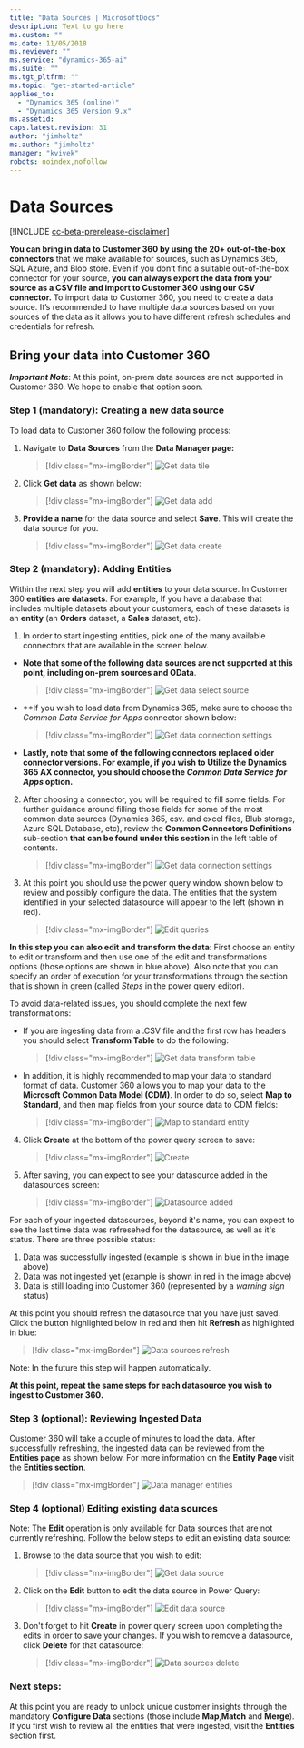 ```yaml
---
title: "Data Sources | MicrosoftDocs"
description: Text to go here
ms.custom: ""
ms.date: 11/05/2018
ms.reviewer: ""
ms.service: "dynamics-365-ai"
ms.suite: ""
ms.tgt_pltfrm: ""
ms.topic: "get-started-article"
applies_to: 
  - "Dynamics 365 (online)"
  - "Dynamics 365 Version 9.x"
ms.assetid: 
caps.latest.revision: 31
author: "jimholtz"
ms.author: "jimholtz"
manager: "kvivek"
robots: noindex,nofollow
---
```

# Data Sources

[!INCLUDE [cc-beta-prerelease-disclaimer](../includes/cc-beta-prerelease-disclaimer.md)]

**You can bring in data to Customer 360 by using the 20+ out-of-the-box connectors** that we make available for sources, such as Dynamics 365, SQL Azure, and Blob store. Even if you don’t find a suitable out-of-the-box connector for your source, **you can always export the data from your source as a CSV file and import to Customer 360 using our CSV connector.** To import data to Customer 360, you need to create a data source. It’s recommended to have multiple data sources based on your sources of the data as it allows you to have different refresh schedules and credentials for refresh.

## Bring your data into Customer 360 

***Important Note***: At this point, on-prem data sources are not supported in Customer 360. 
We hope to enable that option soon.

### Step 1 (mandatory): Creating a new data source
To load data to Customer 360 follow the following process:

1. Navigate to **Data Sources** from the **Data Manager page:**

   > [!div class="mx-imgBorder"] 
   > ![](media/data-manager-get-data-tile.png "Get data tile")

2. Click **Get data** as shown below:

   > [!div class="mx-imgBorder"] 
   > ![](media/data-manager-get-data-add.png "Get data add")

3. **Provide a name** for the data source and select **Save**. This will create the data source for you. 

   > [!div class="mx-imgBorder"] 
   > ![](media/data-manager-get-data-create.png "Get data create")

### Step 2 (mandatory): Adding Entities
Within the next step you will add **entities** to your data source. In Customer 360 **entities are datasets**. For example, If you have a database that includes multiple datasets about your customers, each of these datasets is an **entity** (an **Orders** dataset, a **Sales** dataset, etc). 

1. In order to start ingesting entities, pick one of the many available connectors that are available in the screen below.
- **Note that some of the following data sources are not supported at this point, including on-prem sources and OData**. 

  > [!div class="mx-imgBorder"] 
  > ![](media/data-manager-get-select-source.png "Get data select source")

- **If you wish to load data from Dynamics 365, make sure to choose the  *Common Data Service for Apps* connector shown below:

   > [!div class="mx-imgBorder"] 
   > ![](media/data-manager-get-data-connection-settings.png "Get data connection settings")
   
- **Lastly, note that some of the following connectors replaced older connector versions. For example, if you wish to Utilize the Dynamics 365 AX connector, you should choose the *Common Data Service for Apps* option.**

2. After choosing a connector, you will be required to fill some fields. For further guidance around filling those fields for some of the most common data sources (Dynamics 365, csv. and excel files, Blub storage, Azure SQL Database, etc), review the **Common Connectors Definitions** sub-section **that can be found under this section** in the left table of contents.  

   > [!div class="mx-imgBorder"] 
   > ![](media/data-manager-get-data-connection-settings.png "Get data connection settings")

3. At this point you should use the power query window shown below to review and possibly configure the data. The entities that the system identified in your selected datasource will appear to the left (shown in red).

   > [!div class="mx-imgBorder"] 
   > ![](media/data-manager-configure-edit-queries.png "Edit queries")

**In this step you can also edit and transform the data**: First choose an entity to edit or transform and then use one of the edit and transformations options (those options are shown in blue above). Also note that you can specify an order of execution for your transformations through the section that is shown in green (called *Steps* in the power query editor).

To avoid data-related issues, you should complete the next few transformations:

- If you are ingesting data from a .CSV file and the first row has headers you should select **Transform Table** to do the following:

   > [!div class="mx-imgBorder"] 
   > ![](media/data-manager-get-data-transform-table.png "Get data transform table")

- In addition, it is highly recommended to map your data to standard format of data. Customer 360 allows you to map your data to the **Microsoft Common Data Model (CDM)**. In order to do so, select **Map to Standard**, and then map fields from your source data to CDM fields:

  > [!div class="mx-imgBorder"] 
  > ![](media/data-manager-get-data-map-entity.png "Map to standard entity")

4. Click **Create** at the bottom of the power query screen to save:

   > [!div class="mx-imgBorder"] 
   > ![](media/configure-data-edit-queries-create.png "Create")

5. After saving, you can expect to see your datasource added in the datasources screen:

   > [!div class="mx-imgBorder"] 
   > ![](media/configure-data-datasource-added.png "Datasource added")

For each of your ingested datasources, beyond it's name, you can expect to see the last time data was refresehed for the datasource, as well as it's status. There are three possible status: 
1. Data was successfully ingested (example is shown in blue in the image above)
2. Data was not ingested yet (example is shown in red in the image above)
3. Data is still loading into Customer 360 (represented by a *warning sign* status)

At this point you should refresh the datasource that you have just saved. Click the button highlighted below in red and then hit **Refresh** as highlighted in blue:

> [!div class="mx-imgBorder"] 
> ![](media/configure-data-sources-refresh.png "Data sources refresh")

Note: In the future this step will happen automatically.

**At this point, repeat the same steps for each datasource you wish to ingest to Customer 360.**

### Step 3 (optional): Reviewing Ingested Data
Customer 360 will take a couple of minutes to load the data. After successfully refreshing, the ingested data can be reviewed from the **Entities page** as shown below. For more information on the **Entity Page** visit the **Entities section**.

> [!div class="mx-imgBorder"] 
> ![](media/data-manager-entities-data.png "Data manager entities")

### Step 4 (optional) Editing existing data sources
Note: The **Edit** operation is only available for Data sources that are not currently refreshing. 
Follow the below steps to edit an existing data source: 

1. Browse to the data source that you wish to edit:

   > [!div class="mx-imgBorder"] 
   > ![](media/data-manager-get-data-source.png "Get data source")

2. Click on the **Edit** button to edit the data source in Power Query: 

   > [!div class="mx-imgBorder"] 
   > ![](media/configure-data-sources-edit2.png "Edit data source")


3. Don't forget to hit **Create** in power query screen upon completing the edits in order to save your changes. If you wish to remove a datasource, click **Delete** for that datasource:

   > [!div class="mx-imgBorder"] 
   > ![](media/configure-data-sources-delete.png "Data sources delete")

### Next steps:
At this point you are ready to unlock unique customer insights through the mandatory **Configure Data** sections (those include **Map**,**Match** and **Merge**). If you first wish to review all the entities that were ingested, visit the **Entities** section first. 

